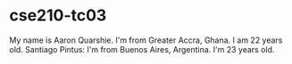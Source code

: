# cse210-tc03
My name is Aaron Quarshie. I'm from Greater Accra, Ghana. I am 22 years old.
Santiago Pintus: I'm from Buenos Aires, Argentina. I'm 23 years old.
